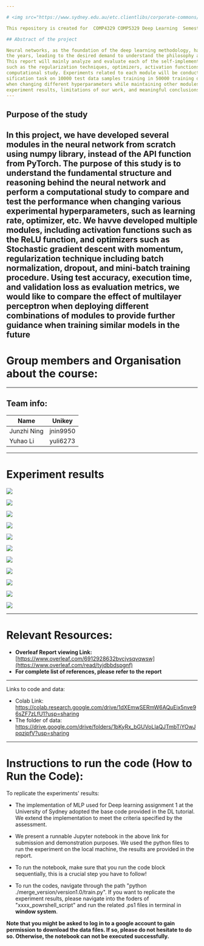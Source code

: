 ```yaml
---

# <img src="https://www.sydney.edu.au/etc.clientlibs/corporate-commons/clientlibs/foundation/resources/corporate-frontend/assets/img/USydLogo.svg" width=15% align=left>  Deep Learning

This repository is created for  COMP4329 COMP5329 Deep Learning  Semester 1 2023, Assignment 1

## Abstract of the project

Neural networks, as the foundation of the deep learning methodology, has been gained wide attention over
the years, leading to the desired demand to understand the philosophy and idea behind the Neural Network.
This report will mainly analyze and evaluate each of the self-implemented multilayer perceptron modules
such as the regularization techniques, optimizers, activation functions, etc according to a comprehensive
computational study. Experiments related to each module will be conducted for remedying a 10-class clas-
sification task on 10000 test data samples training in 50000 training data for examining the effectiveness
when changing different hyperparameters while maintaining other modules constantly. Discussion related to
experiment results, limitations of our work, and meaningful conclusions and reflection will also be provided
---
```


## Purpose of the study

In this project, we have developed several modules in the neural network from scratch using numpy library, instead of the
API function from PyTorch. The purpose of this study is to understand the fundamental structure and reasoning behind the
neural network and perform a computational study to compare and test the performance when changing various experimental
hyperparameters, such as learning rate, optimizer, etc. We havve developed multiple modules, including activation functions
such as the ReLU function, and optimizers such as Stochastic gradient descent with momentum, regularization technique
including batch normalization, dropout, and mini-batch training procedure. Using test accuracy, execution time, and validation
loss as evaluation metrics, we would like to compare the effect of multilayer perceptron when deploying different combinations
of modules to provide further guidance when training similar models in the future
---

# Group members and Organisation about the course:

---

## Team info:

| Name        | Unikey   |
| ----------- | -------- |
| Junzhi Ning | jnin9950 |
| Yuhao Li    | yuli6273 |

---

# Experiment results

![](./src/2023-04-14-18-11-40-image.png)

![](./src/2023-04-14-18-12-06-image.png)

![](./src/2023-04-14-18-12-14-image.png)

![](./src/2023-04-14-18-12-21-image.png)

![](./src/2023-04-14-18-12-28-image.png)

![](./src/2023-04-14-18-12-43-image.png)

![](./src/2023-04-14-18-12-50-image.png)

![](./src/2023-04-14-18-13-05-image.png)

![](./src/2023-04-14-18-13-12-image.png)

![](./src/2023-04-14-18-13-19-image.png)

![](./src/2023-04-14-18-14-54-image.png)



---

# Relevant Resources:

- **Overleaf Report viewing Link:** [https://www.overleaf.com/6912928632bvcjvsqvqwsw](https://www.overleaf.com/read/tyjdbbdspgnf)
- **For complete list of references, please refer to the report** 

---
 Links to code and data:
- Colab Link:  https://colab.research.google.com/drive/1dXEmwSERmW6AQuEix5nve96sZF7zLfU1?usp=sharing   
- The folder of data:  https://drive.google.com/drive/folders/1bKyRx_bGUVoLlaQJTmbTiYOwJpqzjpfV?usp=sharing  
 ---

# Instructions to run the code (How to Run the Code):

To replicate the experiments' results:

- The implementation of MLP used for Deep learning assignment 1 at the University of Sydney adopted the base code provided in the DL tutorial. We extend the implementation to meet the criteria specified by the assessment.

- We present a runnable Jupyter notebook in the above link for submission and demonstration purposes. We used the python files to run the experiment on the local machine, the results are provided in the report.

- To run the notebook, make sure that you run the code block sequentially, this is a crucial step you have to follow!
- To run the codes, navigate through the path "python ./merge_version/version1.0/train.py". If you want to replicate the experiment results, please navigate into the foders of "xxxx_powrshell_script" and run the related .ps1 files in terminal in **window system**. 

**Note that you might be asked to log in to a google account to gain permission to download the data files. If so, please do not hesitate to do so. Otherwise, the notebook can not be executed successfully.**
